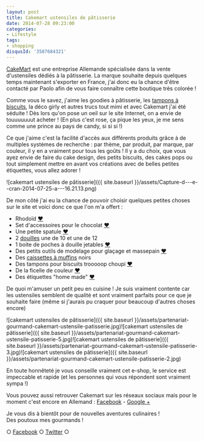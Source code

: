 ```yaml
---
layout: post
title: Cakemart ustensiles de pâtisserie
date: 2014-07-28 09:23:00
categories: 
- Lifestyle
tags: 
- shopping
disqusId: '3587684321'
---
```


[CakeMart](http://www.cakemart.fr/) est une entreprise Allemande spécialisée dans la vente d'ustensiles dédiés à la pâtisserie. La marque souhaite depuis quelques temps maintenant s'exporter en France, j'ai donc eu la chance d'être contacté par Paolo afin de vous faire connaître cette boutique très colorée !

Comme vous le savez, j'aime les goodies à pâtisserie, les [tampons à biscuits](http://www.cakemart.fr/emporte-pieces-biscuits), la déco girly et autres trucs tout mimi et avec Cakemart j'ai été séduite ! Dès lors qu'on pose un oeil sur le site Internet, on a envie de touuuuuuut acheter ! (En plus c'est rose, ça pique les yeux, je me sens comme une prince au pays de candy, si si si !)

Ce que j'aime c'est la facilité d'accès aux différents produits grâce à de multiples systèmes de recherche : par thème, par produit, par marque, par couleur, il y en a vraiment pour tous les goûts ! Il y a du choix, que vous ayez envie de faire du cake design, des petits biscuits, des cakes pops ou tout simplement mettre en avant vos créations avec de belles petites étiquettes, vous allez adorer !

![cakemart ustensiles de pâtisserie]({{ site.baseurl }}/assets/Capture-d---e--cran-2014-07-25-a---16.21.13.png)

De mon côté j'ai eu la chance de pouvoir choisir quelques petites choses sur le site et voici donc ce que l'on m'a offert :

*   Rhodoïd [❤](http://www.cakemart.fr/ustensiles-outils-de-cuisine/ustensiles-tous-materiaux/contour-pour-tartes-aide-a-la-confection-d-entree-et-dessert-3-cm-x-20-metres.html)
*   Set d'accessoires pour le chocolat [❤](http://www.cakemart.fr/ustensiles-outils-de-cuisine/ustensiles-tous-materiaux/wilton-candy-melts-set-de-3-accessoires.html)
*   Une petite spatule [❤](http://www.cakemart.fr/ustensiles-outils-de-cuisine/ustensiles-tous-materiaux/mini-spatule-8-x-8-cm.html)
*   2 [douilles](http://www.cakemart.fr/decoration-de-gateau/poches-a-douilles-et-douilles) une de 10 et une de 12
*   1 boite de poches à douille jetables [❤](http://www.cakemart.fr/decoration-de-gateau/poches-a-douilles-et-douilles/poches-a-douilles-seringues-patisserie/poche-a-douille-jetable-douille-100-pcs-16-x-30-cm.html)
*   Des petits outils de modelage pour glaçage et massepain [❤](http://www.cakemart.fr/decoration-de-gateau/outils-de-modelage/outils-de-modelage-pour-glacage-et-massepain-5-pieces.html)
*   Des [caissettes à muffins](http://www.cakemart.fr/caissettes-a-muffins-papier) noirs
*   Des tampons pour biscuits trooooop choupi [❤](http://www.cakemart.fr/emporte-pieces-biscuits/tampons-a-biscuits/Kitchen-Craft-Keks-Stempel-Set--6-cm-4-Motive.html)
*   De la ficelle de couleur [❤](http://www.cakemart.fr/etuis-cadeaux/rubans-et-bandes-decoratifs/fils-cordelettes/3-ficelles-de-couleurs-cordons-chacune-4-m.html)
*   Des étiquettes "home made" [❤](http://www.cakemart.fr/etuis-cadeaux/stickers-etiquettes/etiquettes-faites-main-16-pcs-brun.html)

De quoi m'amuser un petit peu en cuisine ! Je suis vraiment contente car les ustensiles semblent de qualité et sont vraiment parfaits pour ce que je souhaite faire (même si j'aurais pu craquer pour beaucoup d'autres choses encore)

![cakemart ustensiles de pâtisserie]({{ site.baseurl }}/assets/partenariat-gourmand-cakemart-ustensile-patisserie.jpg)![cakemart ustensiles de pâtisserie]({{ site.baseurl }}/assets/partenariat-gourmand-cakemart-ustensile-patisserie-5.jpg)![cakemart ustensiles de pâtisserie]({{ site.baseurl }}/assets/partenariat-gourmand-cakemart-ustensile-patisserie-3.jpg)![cakemart ustensiles de pâtisserie]({{ site.baseurl }}/assets/partenariat-gourmand-cakemart-ustensile-patisserie-2.jpg)

En toute honnêteté je vous conseille vraiment cet e-shop, le service est impeccable et rapide (et les personnes qui vous répondent sont vraiment sympa !)

Vous pouvez aussi retrouver Cakemart sur les réseaux sociaux mais pour le moment c'est encore en Allemand : [Facebook](https://www.facebook.com/meincupcake) - [Google +](https://plus.google.com/111848813596004920077/posts)

Je vous dis à bientôt pour de nouvelles aventures culinaires !  
Des poutoux mes gourmands !

○ [Facebook](https://www.facebook.com/crokmou.blog) ○ [Twitter](https://twitter.com/Crokmou) ○